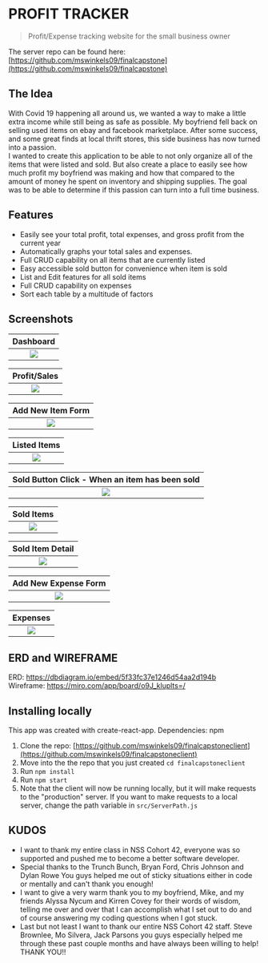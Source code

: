 # PROFIT TRACKER
> Profit/Expense tracking website for the small business owner

The server repo can be found here: [https://github.com/mswinkels09/finalcapstone](https://github.com/mswinkels09/finalcapstone)

## The Idea
With Covid 19 happening all around us, we wanted a way to make a little extra income while still being as safe as possible. My boyfriend fell back on selling used items on ebay and facebook marketplace. After some success, and some great finds at local thrift stores, this side business has now turned into a passion. </br>
I wanted to create this application to be able to not only organize all of the items that were listed and sold. But also create a place to easily see how much profit my boyfriend was making and how that compared to the amount of money he spent on inventory and shipping supplies. The goal was to be able to determine if this passion can turn into a full time business.

## Features
- Easily see your total profit, total expenses, and gross profit from the current year
- Automatically graphs your total sales and expenses.
- Full CRUD capability on all items that are currently listed
- Easy accessible sold button for convenience when item is sold
- List and Edit features for all sold items 
- Full CRUD capability on expenses
- Sort each table by a multitude of factors

## Screenshots
| <strong> Dashboard </strong> |
| :---: |
| <img src="./READMEImages/Dashboard.png"> | 


| <strong> Profit/Sales </strong> |
| :---: |
| <img src="./READMEImages/Profit.png"> |


| <strong> Add New Item Form </strong> |
| :---: |
| <img src="./READMEImages/additem.png"> |


| <strong> Listed Items </strong> |
| :---: |
| <img src="./READMEImages/listeditems.png"> |


| <strong> Sold Button Click - When an item has been sold </strong> |
| :---: |
| <img src="./READMEImages/itemsold.png"> |


| <strong> Sold Items </strong> |
| :---: |
| <img src="./READMEImages/solditems.png"> |


| <strong> Sold Item Detail </strong> |
| :---: |
| <img src="./READMEImages/solditemdetail.png"> |


| <strong> Add New Expense Form </strong> |
| :---: |
| <img src="./READMEImages/addexpense.png"> |


| <strong> Expenses </strong> |
| :---: |
| <img src="./READMEImages/expenses.png"> |

## ERD and WIREFRAME
ERD: https://dbdiagram.io/embed/5f33fc37e1246d54aa2d194b<br>
Wireframe: https://miro.com/app/board/o9J_kluplts=/



## Installing locally

This app was created with create-react-app.
Dependencies: npm

1. Clone the repo: [https://github.com/mswinkels09/finalcapstoneclient](https://github.com/mswinkels09/finalcapstoneclient)
1. Move into the the repo that you just created `cd finalcapstoneclient`
1. Run `npm install`
1. Run `npm start`
1. Note that the client will now be running locally, but it will make requests to the "production" server. If you want to make requests to a local server, change the path variable in `src/ServerPath.js`



## KUDOS
 - I want to thank my entire class in NSS Cohort 42, everyone was so supported and pushed me to become a better software developer.
 - Special thanks to the Trunch Bunch, Bryan Ford, Chris Johnson and Dylan Rowe You guys helped me out of sticky situations either in code or mentally and can't thank you enough!
 - I want to give a very warm thank you to my boyfriend, Mike, and my friends Alyssa Nycum and Kirren Covey for their words of wisdom, telling me over and over that I can accomplish what I set out to do and of course answering my coding questions when I got stuck.
 - Last but not least I want to thank our entire NSS Cohort 42 staff. Steve Brownlee, Mo Silvera, Jack Parsons you guys especially helped me through these past couple months and have always been willing to help!
 THANK YOU!!
 
 
